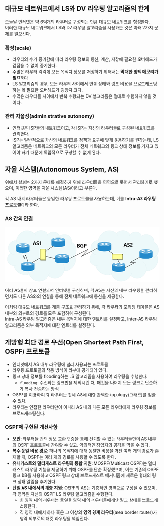 ## 대규모 네트워크에서 LS와 DV 라우팅 알고리즘의 한계
오늘날 인터넷은 약 6억개의 라우터로 구성되는 만큼 대규모 네트워크를 형성한다.   
이러한 대규모 네트워크에서 LS와 DV 라우팅 알고리즘을 사용하는 것은 아래 2가지 문제를 일으킨다.

### 확장(scale)
- 라우터의 수가 증가함에 따라 라우팅 정보의 통신, 계산, 저장에 필요한 오버헤드가 걷잡을 수 없이 증가한다.
- 수많은 라우터 각각에 모든 목적지 정보를 저장하기 위해서는 **막대한 양의 메모리가 필요**하다.
- LS 알고리즘의 경우, 모든 라우터 사이에서 연결 상태와 링크 비용을 브로드캐스팅하는 데 필요한 오버헤드가 굉장히 크다.
- 수많은 라우터들 사이에서 반복 수행되는 DV 알고리즘은 절대로 수렴하지 않을 것이다.

### 관리 자율성(administrative autonomy)
- 인터넷은 ISP들의 네트워크이고, 각 ISP는 자신의 라우터들로 구성된 네트워크를 관리한다.
- ISP는 일반적으로 자신의 네트워크를 정책과 요구에 맞게 운용하기를 원하는데, LS 알고리즘은 네트워크의 모든 라우터가 전체 네트워크의 링크 상태 정보를 가지고 있어야 하기 때문에 독립적으로 구성할 수 없게 된다.

## 자율 시스템(Autonomous System, AS)
위에서 살펴본 2가지 문제를 해결하기 위해 라우터들을 영역으로 묶어서 관리하기로 했으며, 이러한 영역을 자율 시스템(AS)이라고 부른다.   

각 AS 내의 라우터들은 동일한 라우팅 프로토콜을 사용하는데, 이를 **Intra-AS 라우팅 프로토콜**이라 한다.

### AS 간의 연결
<img src="img/5-2-6.png">

여러 AS들이 상호 연결되어 인터넷을 구성하며, 각 AS는 자신의 내부 라우팅을 관리하면서도 다른 AS와의 연결을 통해 전체 네트워크에 통신을 제공한다.

이처럼 대규모 네트워크를 계층 구조로 관리하기 위해, 각 라우터의 포워딩 테이블은 AS 내부와 외부로의 경로를 모두 포함하여 구성된다.      
Intra-AS 라우팅 알고리즘은 내부 목적지에 대한 엔트리를 설정하고, Inter-AS 라우팅 알고리즘은 외부 목적지에 대한 엔트리를 설정한다.

## 개방형 최단 경로 우선(Open Shortest Path First, OSPF) 프로토콜
- 인터넷에서 AS 내부 라우팅에 널리 사용되는 프로토콜 
- 라우팅 프로토콜의 작동 방식이 외부에 공개되어 있다. 
- 링크 상태 정보를 flooding하는 LS 알고리즘을 사용하여 라우팅을 수행한다.
    - `flooding`: 수신되는 링크만을 제외시킨 채, 패킷을 나머지 모든 링크로 단순하게 복사 전송하는 방식
- OSPF를 이용하여 각 라우터는 전체 AS에 대한 완벽한 topology(그래프)를 얻을 수 있다.
- 라우터는 인접한 라우터만이 아니라 AS 내의 다른 모든 라우터에게 라우팅 정보를 브로드캐스팅한다.

### OSPF에 구현된 개선사항
- **보안**: 라우터들 간의 정보 교환 인증을 통해 신뢰할 수 있는 라우터들만이 AS 내부의 OSPF 프로토콜에 참여할 수 있고, 악의적인 침입자의 공격을 막을 수 있다.
- **복수 동일 비용 경로**: 하나의 목적지에 대해 동일한 비용을 가진 여러 개의 경로가 존재할 때, OSPF는 여러 개의 경로를 사용할 수 있도록 한다.
- **유니캐스트와 멀티캐스트 라우팅의 통합 지원**: MOSPF(Multicast OSPF)는 멀티캐스트 라우팅 기능을 제공하기 위해 OSPF를 단순 확장했으며, 이는 기존의 OSPF 링크 DB를 사용하고 OSPF 링크 상태 브로드캐스트 메커니즘에 새로운 형태의 링크 상태 알림을 추가한다.
- **단일 AS 내에서의 계층 지원**: OSPF의 AS는 계층적인 영역으로 구성될 수 있으며, 각 영역은 자신의 OSPF LS 라우팅 알고리즘을 수행한다.
  - 한 영역 내의 라우터는 동일한 영역 내의 라우터들에게만 링크 상태를 브로드캐스팅한다.
  - 각 영역 내에서 하나 혹은 그 이상의 **영역 경계 라우터**(area border router)가 영역 외부로의 패킷 라우팅을 책임진다.
